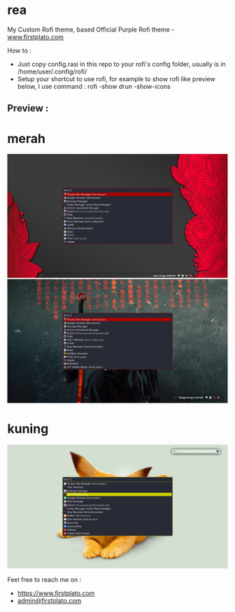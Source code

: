 # rea
My Custom Rofi theme, based Official Purple Rofi theme - www.firstplato.com

How to : 
- Just copy config.rasi in this repo to your rofi's config folder, usually is in /home/user/.config/rofi/
- Setup your shortcut to use rofi, for example to show rofi like preview below, I use command : rofi -show drun -show-icons

## Preview :
# merah
![](https://raw.githubusercontent.com/ipang-dwi/rea/master/img1.png)
![](https://raw.githubusercontent.com/ipang-dwi/rea/master/img2.jpg)
# kuning
![](https://raw.githubusercontent.com/ipang-dwi/rea/master/img3.png)

Feel free to reach me on :
- https://www.firstplato.com
- admin@firstplato.com
